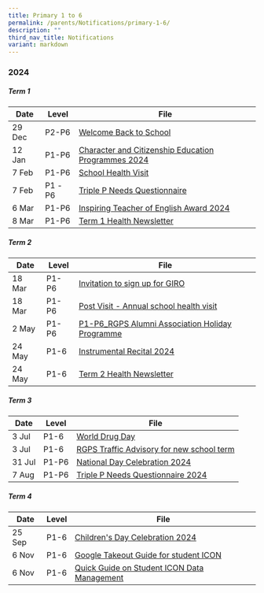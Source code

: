 ```yaml
---
title: Primary 1 to 6
permalink: /parents/Notifications/primary-1-6/
description: ""
third_nav_title: Notifications
variant: markdown
---
```

### **2024**

##### Term 1

| Date| Level|File | 
| -------- | -------- | -------- | 
|29 Dec|P2-P6|[Welcome Back to School](/files/Notification%202024/P1%20to%206/Welcome_Back_to_School___COE_2024.pdf)|
|12 Jan|P1-P6|[Character and Citizenship Education Programmes 2024](/files/Notification%202024/P1%20to%206/Welcome_Back_to_School___COE_2024.pdf)|
|7 Feb |P1-P6|[School Health Visit](/files/Notification%202024/P1%20to%206/Annex_A_School_Health_Visit.pdf)|
|7 Feb| P1 -P6|[Triple P Needs Questionnaire](/files/Notification%202024/P1%20to%206/Annex_B_Triple_P_Needs_Questionnaire_2024__Pri_.pdf)|
|6 Mar|P1-P6|[Inspiring Teacher of English Award 2024](/files/Notification%202024/P1%20to%206/Inspiring_Teacher_of_English_Award_2024.pdf)|
|8 Mar| P1-P6|[Term 1 Health Newsletter](/files/Notification%202024/P1%20to%206/2024_Term_1_Health_Newsletter_compressed.pdf)|

##### Term 2

| Date| Level|File | 
| -------- | -------- |-------- |
|18 Mar| P1-P6|[Invitation to sign up for GIRO](/files/Notification%202024/P1%20to%206/Invitation_to_Sign_Up_for_GIRO.pdf)|
|18 Mar| P1-P6|[Post Visit - Annual school health visit](/files/Notification%202024/P1%20to%206/Post_Visit_PG_Message_for_P1_P6_Parents___Raffles_Girls__Pri.pdf)|
|2 May|P1-P6|[P1-P6_RGPS Alumni Association Holiday Programme](/files/Notification%202024/P1%20to%206/P1_P6_RGPS_Alumni_Association_Holiday_Programme_compressed.pdf)|
|24 May|P1-6|[Instrumental Recital 2024](/files/Notification%202024/P1%20to%206/Instrumental_Recital_2024_PG.pdf)|
|24 May|P1-6|[Term 2 Health Newsletter](/files/Notification%202024/P1%20to%206/2024_Term_2_Health_Newsletter_.pdf)|

##### Term 3

| Date| Level|File | 
| -------- | -------- |-------- |
|3 Jul|P1-6|[World Drug Day](/files/Notification%202024/P1%20to%206/World_Drug_Day_Message_for_Parents_on_26_June_2024.pdf)|
|3 Jul|P1-6|[RGPS Traffic Advisory for new school term](/files/Notification%202024/P1%20to%206/LTA_RGPS_Traffic_Advisory_for_new_school_term__Starting_on__24_Jun_2024_.pdf)|
|31 Jul|P1-P6|[National Day Celebration 2024](/files/Notification%202024/P1%20to%206/National_Day_Celebration_2024_RGPSN24G011_31_Jul_2024.pdf)|
|7 Aug|P1-P6|[Triple P Needs Questionnaire 2024](/files/Notification%202024/P1%20to%206/Triple_P_Needs_Questionnaire_2024__Pri__new_July2024.pdf)|

##### Term 4

| Date| Level|File | 
| -------- | -------- |-------- |
|25 Sep|P1-6|[Children's Day Celebration 2024](/files/Notification%202024/P1%20to%206/Children_s_Day__Games_Carnival_PG_2024.pdf)|
|6 Nov|P1-6|[Google Takeout Guide for student ICON](/files/Notification%202024/P1%20to%206/Google_Takeout_Guide_for_Student_iCON.pdf)|
|6 Nov|P1-6|[Quick Guide on Student ICON Data Management](/files/Notification%202024/P1%20to%206/Quick_Guide_on_Student_iCON_Data_Management.pdf)